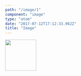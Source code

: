 ```yaml
---
path: "/image/1"
component: "image"
type: "atom"
date: "2017-07-12T17:12:33.962Z"
title: "Image"
---
```

<Box>
  <Image
    src="https://serverless.com/_/src/assets/images/bolt.be31a2cb237f3c0d40581ecba9efa8d3.png"
    width="100px"
    height="100px"
  />
</Box>